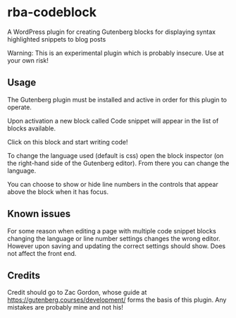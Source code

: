 # rba-codeblock
A WordPress plugin for creating Gutenberg blocks for displaying syntax highlighted snippets to blog posts

Warning: This is an experimental plugin which is probably insecure. Use at your own risk!

## Usage

The Gutenberg plugin must be installed and active in order for this plugin to operate.

Upon activation a new block called Code snippet will appear in the list of blocks available.

Click on this block and start writing code!

To change the language used (default is css) open the block inspector (on the right-hand side of the Gutenberg editor).
From there you can change the language.

You can choose to show or hide line numbers in the controls that appear above the block when it has focus.

## Known issues

For some reason when editing a page with multiple code snippet blocks changing the language or line number settings
changes the wrong editor. However upon saving and updating the correct settings should show. Does not affect the front end.

## Credits

Credit should go to Zac Gordon, whose guide at <https://gutenberg.courses/development/> forms the basis of this plugin.
Any mistakes are probably mine and not his!